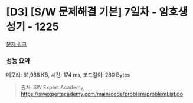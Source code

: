 # [D3] [S/W 문제해결 기본] 7일차 - 암호생성기 - 1225 

[문제 링크](https://swexpertacademy.com/main/code/problem/problemDetail.do?contestProbId=AV14uWl6AF0CFAYD) 

### 성능 요약

메모리: 61,988 KB, 시간: 174 ms, 코드길이: 280 Bytes



> 출처: SW Expert Academy, https://swexpertacademy.com/main/code/problem/problemList.do